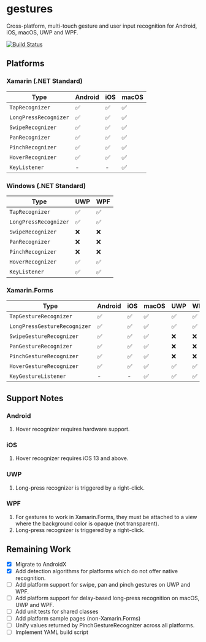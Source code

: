 # gestures
Cross-platform, multi-touch gesture and user input recognition for Android, iOS, macOS, UWP and WPF.

[![Build Status](https://dev.azure.com/velocitysystems/gestures/_apis/build/status/velocitysystems.gestures?branchName=master)](https://dev.azure.com/velocitysystems/gestures/_build/latest?definitionId=1&branchName=master)

## Platforms

### Xamarin (.NET Standard)
|Type|Android|iOS|macOS|
|---|---|---|---|
|`TapRecognizer`|✅|✅|✅|
|`LongPressRecognizer`|✅|✅|✅|
|`SwipeRecognizer`|✅|✅|✅|
|`PanRecognizer`|✅|✅|✅|
|`PinchRecognizer`|✅|✅|✅|
|`HoverRecognizer`|✅|✅|✅|
|`KeyListener`|-|-|✅|

### Windows (.NET Standard)
|Type|UWP|WPF|
|---|---|---|
|`TapRecognizer`|✅|✅|
|`LongPressRecognizer`|✅|✅|
|`SwipeRecognizer`|❌|❌|
|`PanRecognizer`|❌|❌|
|`PinchRecognizer`|❌|❌|
|`HoverRecognizer`|✅|✅|
|`KeyListener`|✅|✅|

### Xamarin.Forms
|Type|Android|iOS|macOS|UWP|WPF|
|---|---|---|---|---|---|
|`TapGestureRecognizer`|✅|✅|✅|✅|✅|
|`LongPressGestureRecognizer`|✅|✅|✅|✅|✅|
|`SwipeGestureRecognizer`|✅|✅|✅|❌|❌|
|`PanGestureRecognizer`|✅|✅|✅|❌|❌|
|`PinchGestureRecognizer`|✅|✅|✅|❌|❌|
|`HoverGestureRecognizer`|✅|✅|✅|✅|✅|
|`KeyGestureListener`|-|-|✅|✅|✅|

## Support Notes

### Android
1. Hover recognizer requires hardware support.

### iOS
1. Hover recognizer requires iOS 13 and above.

### UWP
1. Long-press recognizer is triggered by a right-click.

### WPF
1. For gestures to work in Xamarin.Forms, they must be attached to a view where the background color is opaque (not transparent).
2. Long-press recognizer is triggered by a right-click.

## Remaining Work
- [X] Migrate to AndroidX
- [X] Add detection algorithms for platforms which do not offer native recognition.
- [ ] Add platform support for swipe, pan and pinch gestures on UWP and WPF.
- [ ] Add platform support for delay-based long-press recognition on macOS, UWP and WPF.
- [ ] Add unit tests for shared classes
- [ ] Add platform sample pages (non-Xamarin.Forms)
- [ ] Unify values returned by PinchGestureRecognizer across all platforms.
- [ ] Implement YAML build script